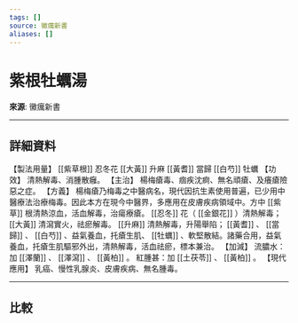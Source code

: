 ```yaml
---
tags: []
source: 黴癘新書
aliases: []
---
```


# 紫根牡蠣湯

**來源**: 黴癘新書  

---

## 詳細資料
【製法用量】 [[紫草根]] 忍冬花 [[大黃]] 升麻 [[黃耆]] 當歸 [[白芍]] 牡蠣
【功效】
清熱解毒、消腫散癰。
【主治】
楊梅瘡毒、痼疾沈痾、無名頑瘡、及癢瘡險惡之症。
【方義】
楊梅瘡乃梅毒之中醫病名，現代因抗生素使用普遍，已少用中醫療法治療梅毒。因此本方在現今中醫界，多應用在皮膚疾病領域中。方中 [[紫草]] 根清熱涼血，活血解毒，治瘍療瘡。 [[忍冬]] 花（ [[金銀花]] ）清熱解毒； [[大黃]] 清瀉實火，祛瘀解毒。 [[升麻]] 清熱解毒，升陽舉陷； [[黃耆]] 、 [[當歸]] 、 [[白芍]] 、益氣養血，托瘡生肌、 [[牡蠣]] 、軟堅散結。諸藥合用，益氣養血，托瘡生肌驅邪外出，清熱解毒，活血祛瘀，標本兼治。
【加減】
流膿水：加 [[澤蘭]] 、 [[澤瀉]] 、 [[黃柏]] 。
紅腫甚：加 [[土茯苓]] 、 [[黃柏]] 。
【現代應用】
乳癌、慢性乳腺炎、皮膚疾病、無名腫毒。

---

## 比較
